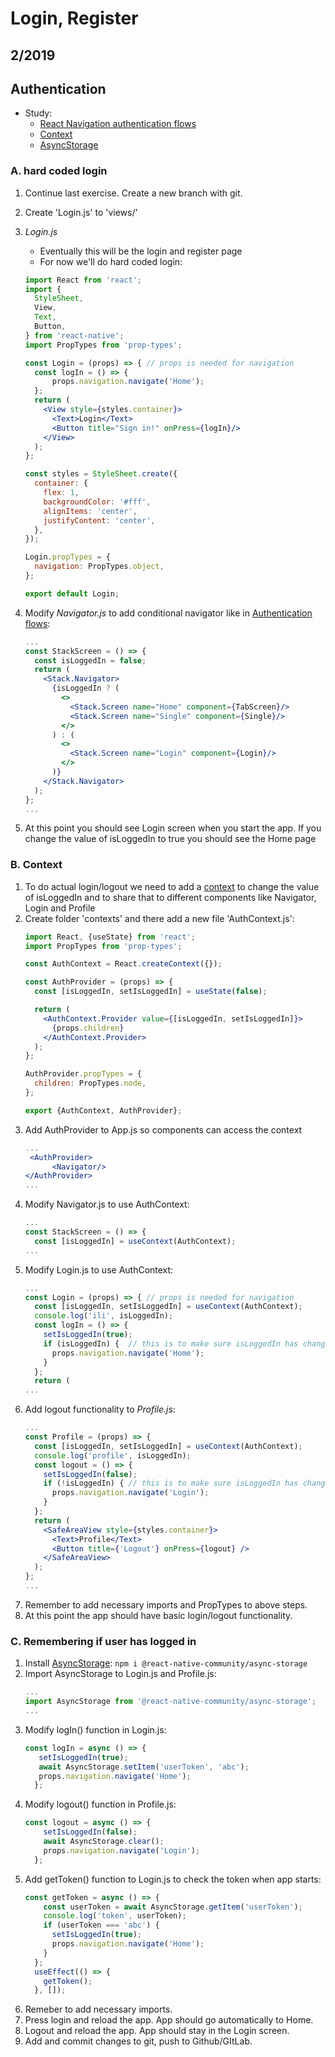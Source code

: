# Login, Register

## 2/2019

## Authentication

* Study:
  * [React Navigation authentication flows](https://reactnavigation.org/docs/auth-flow/)
  * [Context](https://upmostly.com/tutorials/how-to-use-the-usecontext-hook-in-react)
  * [AsyncStorage](https://react-native-community.github.io/async-storage/docs/usage/)
                                                                                       
### A. hard coded login

1. Continue last exercise. Create a new branch with git.
1. Create 'Login.js' to 'views/'
1. _Login.js_
    * Eventually this will be the login and register page
    * For now we'll do hard coded login:

    ```jsx harmony
    import React from 'react';
    import {
      StyleSheet,
      View,
      Text,
      Button,
    } from 'react-native';
    import PropTypes from 'prop-types';   
    
    const Login = (props) => { // props is needed for navigation   
      const logIn = () => {
          props.navigation.navigate('Home');
      };
      return (
        <View style={styles.container}>
          <Text>Login</Text>
          <Button title="Sign in!" onPress={logIn}/>
        </View>
      );
    };
    
    const styles = StyleSheet.create({
      container: {
        flex: 1,
        backgroundColor: '#fff',
        alignItems: 'center',
        justifyContent: 'center',
      },
    });
    
    Login.propTypes = {
      navigation: PropTypes.object,
    };
    
    export default Login;

   ```

1. Modify _Navigator.js_ to add conditional navigator like in [Authentication flows](https://reactnavigation.org/docs/auth-flow/):

   ```jsx harmony
   ...
   const StackScreen = () => {
     const isLoggedIn = false;
     return (
       <Stack.Navigator>
         {isLoggedIn ? (
           <>
             <Stack.Screen name="Home" component={TabScreen}/>
             <Stack.Screen name="Single" component={Single}/>
           </>
         ) : (
           <>
             <Stack.Screen name="Login" component={Login}/>
           </>
         )}
       </Stack.Navigator>
     );
   };
   ...
   ```

1. At this point you should see Login screen when you start the app. If you change the value of isLoggedIn to true you should see the Home page

### B. Context
1. To do actual login/logout we need to add a [context](https://reactjs.org/docs/context.html) to change the value of isLoggedIn and to share that to different components like Navigator, Login and Profile
1. Create folder 'contexts' and there add a new file 'AuthContext.js':
   ```jsx
   import React, {useState} from 'react';
   import PropTypes from 'prop-types';
   
   const AuthContext = React.createContext({});
   
   const AuthProvider = (props) => {
     const [isLoggedIn, setIsLoggedIn] = useState(false);
   
     return (
       <AuthContext.Provider value={[isLoggedIn, setIsLoggedIn]}>
         {props.children}
       </AuthContext.Provider>
     );
   };
   
   AuthProvider.propTypes = {
     children: PropTypes.node,
   };
   
   export {AuthContext, AuthProvider};
   ```
1. Add AuthProvider to App.js so components can access the context
   ```jsx
   ...
    <AuthProvider>
         <Navigator/>   
   </AuthProvider>
   ...
   ```
1. Modify Navigator.js to use AuthContext:
   ```jsx
   ...
   const StackScreen = () => {
     const [isLoggedIn] = useContext(AuthContext);
   ...
   ```
1. Modify Login.js to use AuthContext:
   ```jsx
   ...
   const Login = (props) => { // props is needed for navigation
     const [isLoggedIn, setIsLoggedIn] = useContext(AuthContext);
     console.log('ili', isLoggedIn);
     const logIn = () => {
       setIsLoggedIn(true);
       if (isLoggedIn) {  // this is to make sure isLoggedIn has changed, will be removed later
         props.navigation.navigate('Home');
       }
     };
     return (
   ...
   ```
1. Add logout functionality to _Profile.js_:
   ```jsx harmony
   ...
   const Profile = (props) => {
     const [isLoggedIn, setIsLoggedIn] = useContext(AuthContext);
     console.log('profile', isLoggedIn);
     const logout = () => {
       setIsLoggedIn(false);
       if (!isLoggedIn) { // this is to make sure isLoggedIn has changed, will be removed later
         props.navigation.navigate('Login');
       }
     };
     return (
       <SafeAreaView style={styles.container}>
         <Text>Profile</Text>
         <Button title={'Logout'} onPress={logout} />
       </SafeAreaView>
     );
   };
   ...
   ```
1. Remember to add necessary imports and PropTypes to above steps.
1. At this point the app should have basic login/logout functionality.

### C. Remembering if user has logged in
1. Install [AsyncStorage](https://react-native-community.github.io/async-storage/): `npm i @react-native-community/async-storage`
1. Import AsyncStorage to Login.js and Profile.js:
   ```jsx
   ...
   import AsyncStorage from '@react-native-community/async-storage';
   ... 
   ```
1. Modify logIn() function in Login.js:
   ```jsx
   const logIn = async () => {
      setIsLoggedIn(true);   
      await AsyncStorage.setItem('userToken', 'abc');
      props.navigation.navigate('Home');
     };
   ```
1. Modify logout() function in Profile.js:
   ```jsx
   const logout = async () => {
       setIsLoggedIn(false);
       await AsyncStorage.clear();
       props.navigation.navigate('Login');
     };
   ```
1. Add getToken() function to Login.js to check the token when app starts:
   ```jsx
   const getToken = async () => {
       const userToken = await AsyncStorage.getItem('userToken');
       console.log('token', userToken);
       if (userToken === 'abc') {
         setIsLoggedIn(true);
         props.navigation.navigate('Home');
       }
     };
     useEffect(() => {
       getToken();
     }, []);
   ```
1. Remeber to add necessary imports.
1. Press login and reload the app. App should go automatically to Home.
1. Logout and reload the app. App should stay in the Login screen.
1. Add and commit changes to git, push to Github/GItLab.
